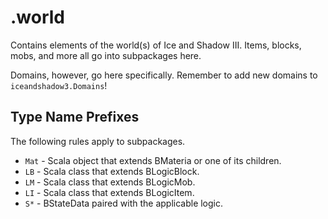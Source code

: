 # .world

Contains elements of the world(s) of Ice and Shadow III.
Items, blocks, mobs, and more all go into subpackages here.

Domains, however, go here specifically. Remember to add new domains to `iceandshadow3.Domains`!

## Type Name Prefixes

The following rules apply to subpackages. 

* `Mat` - Scala object that extends BMateria or one of its children.
* `LB` - Scala class that extends BLogicBlock.
* `LM` - Scala class that extends BLogicMob.
* `LI` - Scala class that extends BLogicItem.
* `S*` - BStateData paired with the applicable logic.